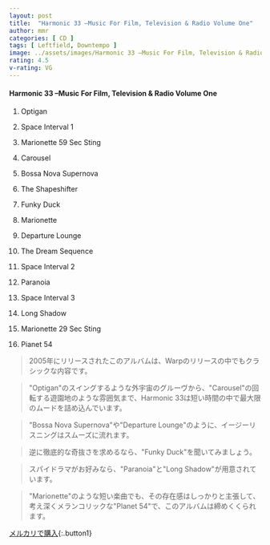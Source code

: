 ```yaml
---
layout: post
title:  "Harmonic 33 –Music For Film, Television & Radio Volume One"
author: mmr
categories: [ CD ]
tags: [ Leftfield, Downtempo ]
image: ../assets/images/Harmonic 33 –Music For Film, Television & Radio Volume One.jpg
rating: 4.5
v-rating: VG
---
```


#### Harmonic 33 –Music For Film, Television & Radio Volume One

1. Optigan

2. Space Interval 1

3. Marionette 59 Sec Sting

4. Carousel

5. Bossa Nova Supernova

6. The Shapeshifter

7. Funky Duck

8. Marionette

9. Departure Lounge

10. The Dream Sequence

11. Space Interval 2

12. Paranoia

13. Space Interval 3

14. Long Shadow

15. Marionette 29 Sec Sting

16. Pianet 54

> 2005年にリリースされたこのアルバムは、Warpのリリースの中でもクラシックな内容です。

> "Optigan"のスイングするような外宇宙のグルーヴから、"Carousel"の回転する遊園地のような雰囲気まで、Harmonic 33は短い時間の中で最大限のムードを詰め込んでいます。

> "Bossa Nova Supernova"や"Departure Lounge"のように、イージーリスニングはスムーズに流れます。

> 逆に徹底的な奇抜さを求めるなら、"Funky Duck"を聞いてみましょう。

> スパイドラマがお好みなら、"Paranoia"と"Long Shadow"が用意されています。

> "Marionette"のような短い楽曲でも、その存在感はしっかりと主張して、考え深くメランコリックな"Planet 54"で、このアルバムは締めくくられます。

[メルカリで購入](https://jp.mercari.com/sell/edit/m74819615393){:.button1}
